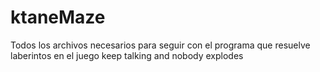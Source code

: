 # ktaneMaze
Todos los archivos necesarios para seguir con el programa que resuelve laberintos en el juego keep talking and nobody explodes
